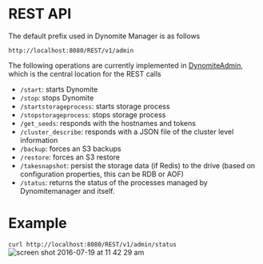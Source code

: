 # REST API

The default prefix used in Dynomite Manager is as follows 

`http://localhost:8080/REST/v1/admin`

The following operations are currently implemented in [DynomiteAdmin](https://github.com/Netflix/dynomite-manager/blob/dev/dynomitemanager/src/main/java/com/netflix/dynomitemanager/resources/DynomiteAdmin.java), which is the central location for the REST calls

* `/start`: starts Dynomite
* `/stop`: stops Dynomite
* `/startstorageprocess`: starts storage process
* `/stopstorageprocess`: stops storage process
* `/get_seeds`: responds with the hostnames and tokens
* `/cluster_describe`: responds with a JSON file of the cluster level information
* `/backup`: forces an S3 backups
* `/restore`:  forces an S3 restore
* `/takesnapshot`: persist the storage data (if Redis) to the drive (based on configuration properties, this can be RDB or AOF)
* `/status`:  returns the status of the processes managed by Dynomitemanager and itself.

# Example

`curl http://localhost:8080/REST/v1/admin/status`
![screen shot 2016-07-19 at 11 42 29 am](https://cloud.githubusercontent.com/assets/4562887/16962323/eefd9390-4da5-11e6-83c3-74373e6aee87.png)

